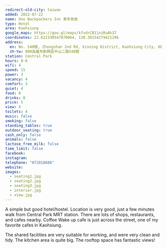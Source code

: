```yaml
---
redirect-old-city: taiwan
added: 2022-07-22
name: Uno Backpackers Inn 青年旅舍
type: Hotel
area: Kaohsiung
google_maps: https://goo.gl/maps/kfvdrCB11niRuAh37
coordinates: 22.622330547870064, 120.30154279421296
address:
  en: No. 548號, Zhongshan 2nd Rd, Xinxing District, Kaohsiung City, 800
  zh-tw: 800高雄市新興區中山二路548號
station: Central Park
hours: 0-0
wifi: 4
speed: 15
power: 3
vacancy: 4
comfort: 3
quiet: 4
food: 0
drinks: 0
price: 5
view: 4
toilets: 4
music: false
smoking: false
standing_tables: true
outdoor_seating: true
cash_only: false
animals: false
lactose_free_milk: false
time_limit: false
facebook: 
instagram: 
telephone: "072018686"
website: 
images:
  - seating1.jpg
  - seating2.jpg
  - seating3.jpg
  - interior.jpg
  - view.jpg
---
```


A simple but good hotel/hostel. Location is very good, just a few minutes walk from Central Park MRT station. There are lots of shops, restaurants, and cafes nearby. Coffee Wake up cafe is just across the street, one of my favorite cafes in Kaohsiung.

The shared facilities are very suitable for working, and were very clean and tidy. The kitchen area is quite big. The rooftop space has fantastic views!
